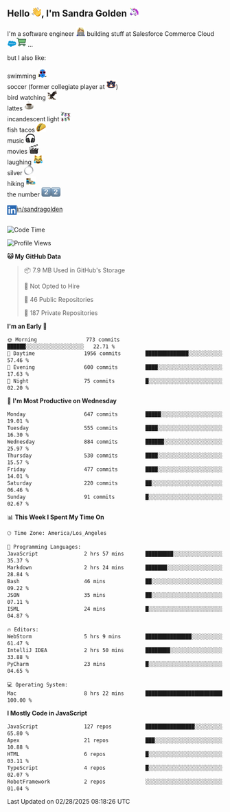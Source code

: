## Hello <img src="./static/emoji/wave.png" width="22" />, I'm Sandra Golden <img src="./static/emoji/unicorn-face.png" width="22" />

I'm a software engineer <img src="./static/emoji/female-technologist.png" width="22" /> building stuff at Salesforce Commerce Cloud <img src="./static/emoji/salesforce.png" width="22" /><img src="./static/emoji/commerce-cloud.png" width="22" />&nbsp;...

but I also like:<br/><br/>
swimming <img alt="swimming" src="./static/emoji/keep-swimming.png" width="22" /><br/>
soccer  (former collegiate player at <img src="./static/emoji/auburn.png" width="22" />)<br/>
bird watching <img src="./static/emoji/eagle.png" width="22" /><br/>
lattes <img src="./static/emoji/coffee.png" width="22" /><br/>
incandescent light <img src="./static/emoji/lights.png" width="22" /><br/>
fish tacos <img src="./static/emoji/taco.png" width="22" /><br/>
music <img src="./static/emoji/headphones.png" width="22" /><br/>
movies <img src="./static/emoji/movie-clapper.png" width="22" /><br/>
laughing <img src="./static/emoji/joy-cat.png" width="22" /><br/>
silver <img src="./static/emoji/silver-hoop.png" width="22" /><br/>
hiking <img src="./static/emoji/hiker.png" width="22" /><br/>
the number <img src="./static/emoji/two.png" width="22" /><img src="./static/emoji/two.png" width="22" />
<br/><br/>
<img align="left" alt="Sandra Golden | LinkedIn" width="22px" src="./static/emoji/linkedin.png" /> <a href="https://www.linkedin.com/in/sandragolden/">in/sandragolden</a>
<br/><br/>
<!--START_SECTION:waka-->
![Code Time](http://img.shields.io/badge/Code%20Time-903%20hrs%2026%20mins-blue)

![Profile Views](http://img.shields.io/badge/Profile%20Views-0-blue)

**🐱 My GitHub Data** 

> 📦 7.9 MB Used in GitHub's Storage 
 > 
> 🚫 Not Opted to Hire
 > 
> 📜 46 Public Repositories 
 > 
> 🔑 187 Private Repositories 
 > 
**I'm an Early 🐤** 

```text
🌞 Morning                773 commits         ██████░░░░░░░░░░░░░░░░░░░   22.71 % 
🌆 Daytime                1956 commits        ██████████████░░░░░░░░░░░   57.46 % 
🌃 Evening                600 commits         ████░░░░░░░░░░░░░░░░░░░░░   17.63 % 
🌙 Night                  75 commits          █░░░░░░░░░░░░░░░░░░░░░░░░   02.20 % 
```
📅 **I'm Most Productive on Wednesday** 

```text
Monday                   647 commits         █████░░░░░░░░░░░░░░░░░░░░   19.01 % 
Tuesday                  555 commits         ████░░░░░░░░░░░░░░░░░░░░░   16.30 % 
Wednesday                884 commits         ██████░░░░░░░░░░░░░░░░░░░   25.97 % 
Thursday                 530 commits         ████░░░░░░░░░░░░░░░░░░░░░   15.57 % 
Friday                   477 commits         ████░░░░░░░░░░░░░░░░░░░░░   14.01 % 
Saturday                 220 commits         ██░░░░░░░░░░░░░░░░░░░░░░░   06.46 % 
Sunday                   91 commits          █░░░░░░░░░░░░░░░░░░░░░░░░   02.67 % 
```


📊 **This Week I Spent My Time On** 

```text
🕑︎ Time Zone: America/Los_Angeles

💬 Programming Languages: 
JavaScript               2 hrs 57 mins       █████████░░░░░░░░░░░░░░░░   35.37 % 
Markdown                 2 hrs 24 mins       ███████░░░░░░░░░░░░░░░░░░   28.84 % 
Bash                     46 mins             ██░░░░░░░░░░░░░░░░░░░░░░░   09.22 % 
JSON                     35 mins             ██░░░░░░░░░░░░░░░░░░░░░░░   07.11 % 
ISML                     24 mins             █░░░░░░░░░░░░░░░░░░░░░░░░   04.87 % 

🔥 Editors: 
WebStorm                 5 hrs 9 mins        ███████████████░░░░░░░░░░   61.47 % 
IntelliJ IDEA            2 hrs 50 mins       ████████░░░░░░░░░░░░░░░░░   33.88 % 
PyCharm                  23 mins             █░░░░░░░░░░░░░░░░░░░░░░░░   04.65 % 

💻 Operating System: 
Mac                      8 hrs 22 mins       █████████████████████████   100.00 % 
```

**I Mostly Code in JavaScript** 

```text
JavaScript               127 repos           ████████████████░░░░░░░░░   65.80 % 
Apex                     21 repos            ███░░░░░░░░░░░░░░░░░░░░░░   10.88 % 
HTML                     6 repos             █░░░░░░░░░░░░░░░░░░░░░░░░   03.11 % 
TypeScript               4 repos             █░░░░░░░░░░░░░░░░░░░░░░░░   02.07 % 
RobotFramework           2 repos             ░░░░░░░░░░░░░░░░░░░░░░░░░   01.04 % 
```




 Last Updated on 02/28/2025 08:18:26 UTC
<!--END_SECTION:waka-->
